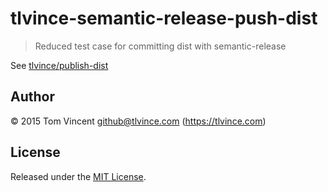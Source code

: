 # tlvince-semantic-release-push-dist

> Reduced test case for committing dist with semantic-release

See [tlvince/publish-dist](https://github.com/tlvince/publish-dist)

## Author

© 2015 Tom Vincent <github@tlvince.com> (https://tlvince.com)

## License

Released under the [MIT License][].

[mit license]: http://tlvince.mit-license.org
